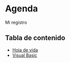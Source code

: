 # Agenda

Mi registro

## Tabla de contenido

  - [Hoja de vida](Hojadevida.md)
  - [Visual Basic](VisualBasic.md)
